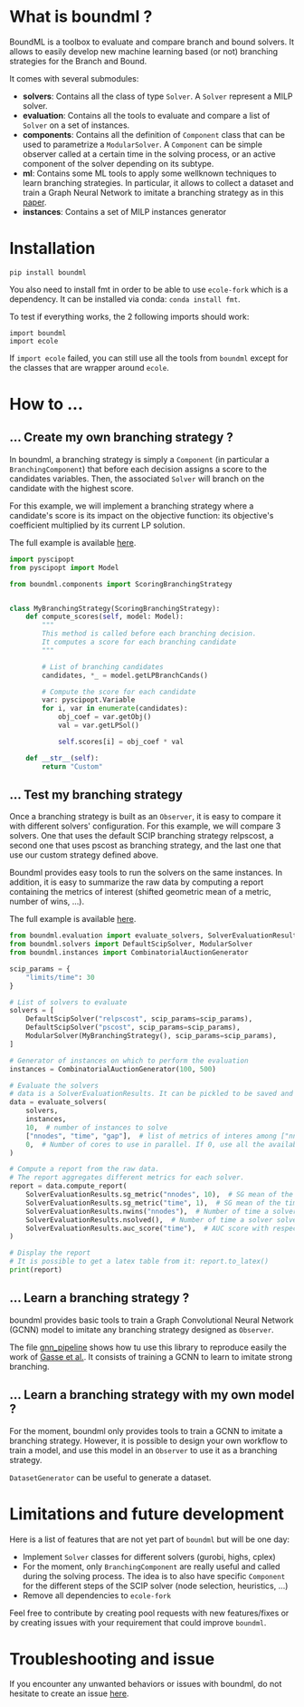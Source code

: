 # What is boundml ?

BoundML is a toolbox to evaluate and compare branch and bound solvers.
It allows to easily develop new machine learning based (or not) branching strategies for the Branch and Bound.

It comes with several submodules:

- **solvers**: Contains all the class of type `Solver`. A `Solver` represent a MILP solver.
- **evaluation**: Contains all the tools to evaluate and compare a list of `Solver` on a set of instances.
- **components**: Contains all the definition of `Component` class that can be used to parametrize a `ModularSolver`. A
  `Component` can be simple observer called at a certain time in the solving process, or an active component of the
  solver depending on its subtype.
- **ml**: Contains some ML tools to apply some wellknown techniques to learn branching strategies. In particular, it
  allows to collect a dataset and train a Graph Neural Network to imitate a branching strategy as in
  this [paper](http://arxiv.org/abs/1906.01629).
- **instances**: Contains a set of MILP instances generator

# Installation

`pip install boundml`

You also need to install fmt in order to be able to use `ecole-fork` which is a dependency.
It can be installed via conda: `conda install fmt`.

To test if everything works, the 2 following imports should work:

```
import boundml
import ecole
```

If `import ecole` failed, you can still use all the tools from `boundml` except for the classes that are wrapper around
`ecole`.

# How to ...

## ... Create my own branching strategy ?

In boundml, a branching strategy is simply a `Component` (in particular a `BranchingComponent`) that before each
decision assigns a score to the candidates
variables. Then, the associated `Solver` will branch on the candidate with the highest score.

For this example, we will implement a branching strategy where a candidate's score is its impact on the objective
function: its objective's coefficient multiplied by its current LP solution.

The full example is available [here](example/branching_strategy.py).

```python
import pyscipopt
from pyscipopt import Model

from boundml.components import ScoringBranchingStrategy


class MyBranchingStrategy(ScoringBranchingStrategy):
    def compute_scores(self, model: Model):
        """
        This method is called before each branching decision.
        It computes a score for each branching candidate
        """

        # List of branching candidates
        candidates, *_ = model.getLPBranchCands()

        # Compute the score for each candidate
        var: pyscipopt.Variable
        for i, var in enumerate(candidates):
            obj_coef = var.getObj()
            val = var.getLPSol()

            self.scores[i] = obj_coef * val

    def __str__(self):
        return "Custom"
```

## ... Test my branching strategy

Once a branching strategy is built as an `Observer`, it is easy to compare it with different solvers' configuration.
For this example, we will compare 3 solvers. One that uses the default SCIP branching strategy relpscost, a second one
that uses pscost as branching strategy, and the last one that use our custom strategy defined above.

Boundml provides easy tools to run the solvers on the same instances. In addition, it is easy to summarize the raw data
by computing a report containing the metrics of interest (shifted geometric mean of a metric, number of wins, ...).

The full example is available [here](example/branching_strategy.py).

```python
from boundml.evaluation import evaluate_solvers, SolverEvaluationResults
from boundml.solvers import DefaultScipSolver, ModularSolver
from boundml.instances import CombinatorialAuctionGenerator

scip_params = {
    "limits/time": 30
}

# List of solvers to evaluate
solvers = [
    DefaultScipSolver("relpscost", scip_params=scip_params),
    DefaultScipSolver("pscost", scip_params=scip_params),
    ModularSolver(MyBranchingStrategy(), scip_params=scip_params),
]

# Generator of instances on which to perform the evaluation
instances = CombinatorialAuctionGenerator(100, 500)

# Evaluate the solvers
# data is a SolverEvaluationResults. It can be pickled to be saved and analyzed latter
data = evaluate_solvers(
    solvers,
    instances,
    10,  # number of instances to solve
    ["nnodes", "time", "gap"],  # list of metrics of interes among ["nnodes", "time", "gap"]
    0,  # Number of cores to use in parallel. If 0, use all the available cores
)

# Compute a report from the raw data.
# The report aggregates different metrics for each solver.
report = data.compute_report(
    SolverEvaluationResults.sg_metric("nnodes", 10),  # SG mean of the number of nodes
    SolverEvaluationResults.sg_metric("time", 1),  # SG mean of the time spent
    SolverEvaluationResults.nwins("nnodes"),  # Number of time a solver has been the fastest
    SolverEvaluationResults.nsolved(),  # Number of time a solver solved an instance to optimality
    SolverEvaluationResults.auc_score("time"),  # AUC score with respect to time
)

# Display the report
# It is possible to get a latex table from it: report.to_latex()
print(report)
```

## ... Learn a branching strategy ?

boundml provides basic tools to train a Graph Convolutional Neural Network (GCNN) model to imitate any branching
strategy designed as `Observer`.

The file [gnn_pipeline](example/gnn_pipeline.py) shows how tu use this library to reproduce easily the work of
[Gasse et al.](http://arxiv.org/abs/1906.01629). It consists of training a GCNN to learn to imitate strong branching.

## ... Learn a branching strategy with my own model ?

For the moment, boundml only provides tools to train a GCNN to imitate a branching strategy. However, it is possible to
design your own workflow to train a model, and use this model in an `Observer` to use it as a branching strategy.

`DatasetGenerator` can be useful to generate a dataset.

# Limitations and future development

Here is a list of features that are not yet part of `boundml` but will be one day:

- Implement `Solver` classes for different solvers (gurobi, highs, cplex)
- For the moment, only  `BranchingComponent` are really useful and called during the solving process. The idea is to
  also have specific `Component` for the different steps of the SCIP solver (node selection, heuristics, ...)
- Remove all dependencies to `ecole-fork`

Feel free to contribute by creating pool requests with new features/fixes or by creating issues with your requirement
that could improve `boundml`.

# Troubleshooting and issue

If you encounter any unwanted behaviors or issues with boundml, do not hesitate to create an
issue [here](https://github.com/sirenard/BoundML/issues/new). 

